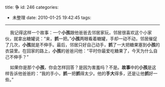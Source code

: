 title: 争
id: 246
categories:
  - 未整理
date: 2010-01-25 19:42:45
tags:
---

    我记得这样一个故事：一个<a name="baidusnap1"></a>**小孩**跟他爸爸去邻居家玩，邻居很喜欢这个小家伙，就拿出糖罐说：“来，<a name="baidusnap2"></a>**抓**一把。”**小孩**两眼看着糖罐，手却一动不动，邻居催促了几次，**小孩**就是不伸手。最后，邻居只好自己动手，**抓**了一大把糖果塞到**小孩**的衣袋里。在回家的路上，**小孩**的爸爸问他：“平时你最爱吃糖果了，今天为什么自己不伸手？”

    如果你是那个**小孩**，你会怎样回答？是因为害羞吗？不是。**故事**中的**小孩**是这样告诉他爸爸的：“我的手小，**抓**一把**抓**得太少。他的<a name="baidusnap3"></a>**手大**得多，还是让他**抓**好一些。”